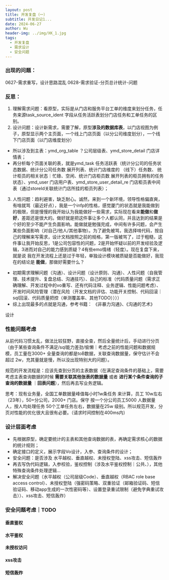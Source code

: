 ```yaml
---
layout: post
title: 开发复盘（一）
subtitle: 开发日记1...
date: 2024-06-27
author: Wu
header-img: ../img/XK_1.jpg
tags:
  - 开发复盘
  - 需求设计
  - 安全问题
---
```


### 出现的问题：
0627-需求重写，设计思路混乱
0628-需求验证-分页总计统计-问题
### 反思：
1. 理解需求问题：看原型，实际是从门店和服务平台工单的维度来划分任务，任务来源task_source_ident 字段从任务活跃表划分门店任务和工单任务的区别。
2. 设计问题：设计新需求，需要了解，原型**涉及的数据库表**，以门店视图为例子，原型显示两个主页面，一个线上门店页面（以分公司维度划分），一个线下门店页面（以门店维度划分）
- 所以涉及到主表：ymd_org_table ？公司层级表、ymd_store_detail 门店详情表；
- 再分析每个页面关联的表，就是ymd_task 任务活跃表（统计分公司的任务状态数据、统计分公司任务数 展开列表、统计门店维度的 （线下）任务数、 统计柜员的相关状态｜忙碌、空闲、统计门店柜员数 展开列表的柜员拥有的任务状态）、ymd_user 门店用户表、ymd_store_user_detail_re 门店柜员表中间表（通过storeId关联统计门店所挂的柜员列表）；
3. 人性问题：趋利避害，缺乏耐心。诚然，来到一个新环境，领导性格偏直爽，有啥就骂（最近好点），我是一个infp的性格，感觉厦门的状态就是我能做到的极限，但是慢慢的我开始认为我能做好一些需求，实际现在看来**能做**和**做好**，差距还是很大的。做好就是把这件事让多个人都认同，并且达到的结果是个好的至少不能产生负面影响。能做就是勉强完成，中间有许多问题，会产生某些负面影响（对自己/他人/其他事物）。为了避免被骂，我选择啃代码，按自己的理解来写需求，设计文档按照之前的规格，第一版被骂了，过于粗糙，这件事让我开始反思，1是公司包容性的问题，2是开始怀疑以前的开发经验及逻辑，3进而对自己的能力感到质疑？4有些emo情绪（轻度）。现在复盘下来，就是说 我在开发流程上还是过于年轻，单独设计模块被质疑是否能做好，我现在的结论是 **能做**，那做好需要什么？
- 初期需求理解问题（沟通）、设计问题（设计原则、沟通）、人性问题（自我管理、技术提升、复盘总结、沟通技巧）、自己的标准（代码质量问题（需求正确理解、开发过程中的vo重写、还有代码注释、业务逻辑、性能问题考虑）、开发时间风险管理（潜在风险（开发文档的评估、功能开关控制、代码回滚｜sql回滚、代码质量把控（单测覆盖率、其他TODO））））
- 综上出现最多的点就是沟通，参考书籍： 《非暴力沟通》、《沟通的艺术》

设计
### 性能问题考虑
从前代码习惯太乱，做法比较狂野，直接全查，然后全量统计后，手动进行分页（由于某些查询条件不满足/sql能力差劲/偷懒｜考虑之前的性能问题和数据规模，员工量在3000+ 全量查询的都是toB数据，关联查询数据量，保守估计不会超过 2w，充其量就是慢，所以没出现特别大的问题）。

规范的开发流程是：应该先查到分页的主表数据（在满足查询条件的基础上，需要考虑主表查询数据的时候 **需要关联其他张表的数据量** 或者 **进行某个条件查询的子查询的数据量** ｜**回表问题**），然后再去写业务逻辑。

思考：现有业务量，全国工单数据量峰值每小时1w条任务 来计算，员工 10w左右（23年），50+分公司，2000+ 门店。保守 按一个分公司员工5000 人数据量人，按人均处理任务 50个工单任务左右，数据量在25w 级别。所以规范开发，分页对性能的优化很大且很有必要。（请求时间控制在400ms内）



### 设计层面考虑
- 先根据原型，确定要统计的主表和其他查询数据的表，再确定需求核心的数据的统计规则；
- 确定接口的定义，展示字段Vo设计，入参、查询条件的设计；
- 安全问题：是否涉及 水平越权、垂直越权、未授权登陆、xss攻击、短信轰炸
- 再去写伪代码逻辑，入参校验，鉴权控制（涉及水平鉴权控制｜公共、），其他特殊查询条件处理逻辑...
- 解决安全问题（水平越权（公司层级Code）、垂直越权（RBAC role base access control）、未授权登陆（强密码策略、双重验证（邮箱验证码、短信验证码、移动app生成的一次性密码等）、设置登录重试限制（避免字典重试攻击））、xss攻击、短信轰炸）
### 安全问题考虑｜TODO

#### 垂直鉴权


#### 水平鉴权


#### 未授权访问


#### xss攻击
#### 短信轰炸








